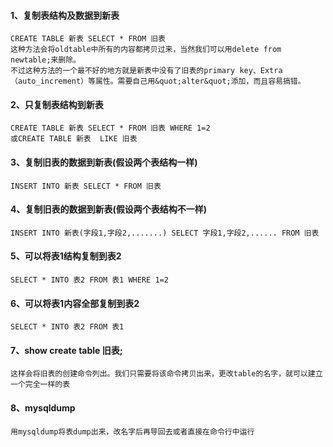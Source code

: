 #### 1、复制表结构及数据到新表
    CREATE TABLE 新表 SELECT * FROM 旧表 
    这种方法会将oldtable中所有的内容都拷贝过来，当然我们可以用delete from newtable;来删除。 
    不过这种方法的一个最不好的地方就是新表中没有了旧表的primary key、Extra（auto_increment）等属性。需要自己用&quot;alter&quot;添加，而且容易搞错。
#### 2、只复制表结构到新表 
    CREATE TABLE 新表 SELECT * FROM 旧表 WHERE 1=2 
    或CREATE TABLE 新表  LIKE 旧表 
#### 3、复制旧表的数据到新表(假设两个表结构一样) 
    INSERT INTO 新表 SELECT * FROM 旧表 
#### 4、复制旧表的数据到新表(假设两个表结构不一样) 
    INSERT INTO 新表(字段1,字段2,.......) SELECT 字段1,字段2,...... FROM 旧表 
#### 5、可以将表1结构复制到表2 
    SELECT * INTO 表2 FROM 表1 WHERE 1=2 
#### 6、可以将表1内容全部复制到表2 
    SELECT * INTO 表2 FROM 表1 
#### 7、show create table 旧表; 
    这样会将旧表的创建命令列出。我们只需要将该命令拷贝出来，更改table的名字，就可以建立一个完全一样的表 
#### 8、mysqldump 
    用mysqldump将表dump出来，改名字后再导回去或者直接在命令行中运行